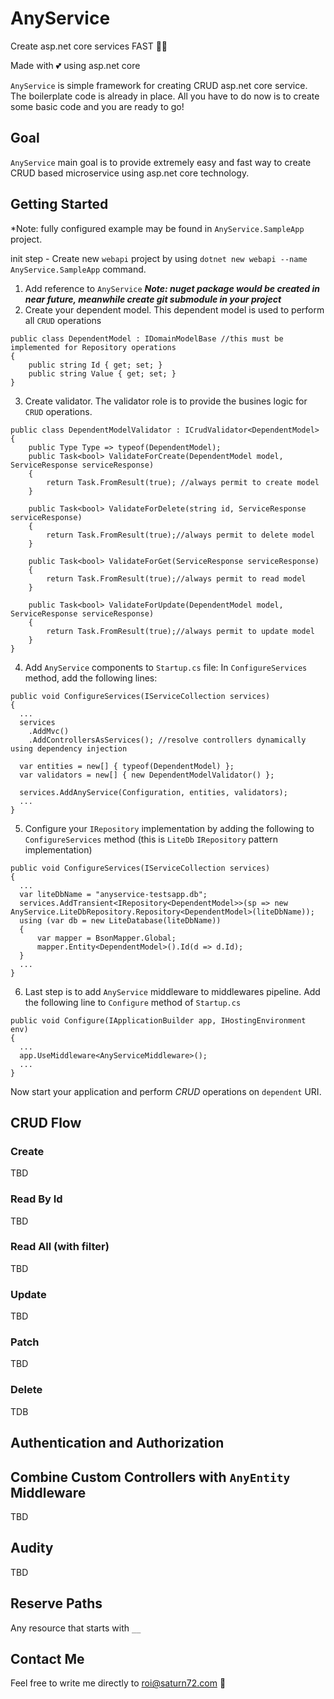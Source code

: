 # AnyService
Create asp.net core services FAST 🐱‍🏍 

Made with 💕 using asp.net core

`AnyService` is simple framework for creating CRUD asp.net core service.
The boilerplate code is already in place. All you have to do now is to create some basic code and you are ready to go!

## Goal
`AnyService` main goal is to provide extremely easy and fast way to create CRUD based microservice using asp.net core technology.


## Getting Started
*Note: fully configured example may be found in `AnyService.SampleApp` project.

init step - Create new `webapi` project by using `dotnet new webapi --name AnyService.SampleApp` command.

1. Add reference to `AnyService` ***Note: nuget package would be created in near future, meanwhile create git submodule in your project***
2. Create your dependent model. This dependent model is used to perform all `CRUD` operations
```  
public class DependentModel : IDomainModelBase //this must be implemented for Repository operations
{
    public string Id { get; set; }
    public string Value { get; set; }
}
```
3. Create validator. The validator role is to provide the busines logic for `CRUD` operations.
```
public class DependentModelValidator : ICrudValidator<DependentModel>
{
    public Type Type => typeof(DependentModel);
    public Task<bool> ValidateForCreate(DependentModel model, ServiceResponse serviceResponse)
    {
        return Task.FromResult(true); //always permit to create model
    }

    public Task<bool> ValidateForDelete(string id, ServiceResponse serviceResponse)
    {
        return Task.FromResult(true);//always permit to delete model
    }

    public Task<bool> ValidateForGet(ServiceResponse serviceResponse)
    {
        return Task.FromResult(true);//always permit to read model
    }

    public Task<bool> ValidateForUpdate(DependentModel model, ServiceResponse serviceResponse)
    {
        return Task.FromResult(true);//always permit to update model
    }
}
```
4. Add `AnyService` components to `Startup.cs` file: In `ConfigureServices` method, add the following lines:
```
public void ConfigureServices(IServiceCollection services)
{
  ...
  services
    .AddMvc()
    .AddControllersAsServices(); //resolve controllers dynamically using dependency injection
    
  var entities = new[] { typeof(DependentModel) };
  var validators = new[] { new DependentModelValidator() };
    
  services.AddAnyService(Configuration, entities, validators);   
  ...
}
```
5. Configure your `IRepository` implementation by adding the following to `ConfigureServices` method (this is `LiteDb` `IRepository` pattern implementation)
```
public void ConfigureServices(IServiceCollection services)
{
  ...
  var liteDbName = "anyservice-testsapp.db";
  services.AddTransient<IRepository<DependentModel>>(sp => new AnyService.LiteDbRepository.Repository<DependentModel>(liteDbName));
  using (var db = new LiteDatabase(liteDbName))
  {
      var mapper = BsonMapper.Global;
      mapper.Entity<DependentModel>().Id(d => d.Id);
  }
  ...
}
```
6. Last step is to add `AnyService` middleware to middlewares pipeline. Add the following line to `Configure` method of `Startup.cs`
```
public void Configure(IApplicationBuilder app, IHostingEnvironment env)
{
  ...
  app.UseMiddleware<AnyServiceMiddleware>();
  ...
}
```

Now start your application and perform *CRUD* operations on `dependent` URI.

## CRUD Flow
### Create
TBD
### Read By Id
TBD
### Read All (with filter)
TBD
### Update
TBD
### Patch
TBD
### Delete
TDB

## Authentication and Authorization
## Combine Custom Controllers with `AnyEntity` Middleware
TBD

## Audity
TBD

## Reserve Paths
Any resource that starts with `__`

## Contact Me
Feel free to write me directly to roi@saturn72.com 📧
